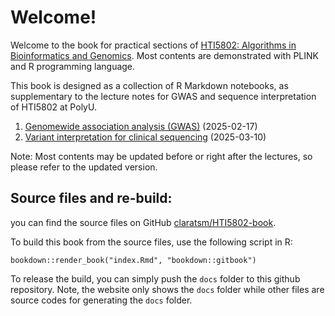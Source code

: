 # Welcome! 

Welcome to the book for practical sections of [HTI5802: Algorithms in Bioinformatics and Genomics](). Most contents are demonstrated with PLINK and R programming language.

This book is designed as a collection of R Markdown notebooks, as supplementary to the lecture notes for GWAS and sequence interpretation of HTI5802 at PolyU.

1. [Genomewide association analysis (GWAS)](https://github.com/claratsm/HTI5802-book/blob/main/GWAS.md) (2025-02-17)
2. [Variant interpretation for clinical sequencing]() (2025-03-10)

Note: Most contents may be updated before or right after the lectures, so please refer to the updated version.

## Source files and re-build:

you can find the source files on GitHub
[claratsm/HTI5802-book](https://github.com/claratsm/HTI5802-book).

To build this book from the source files, use the following script in R:
```
bookdown::render_book("index.Rmd", "bookdown::gitbook")
```

To release the build, you can simply push the `docs` folder to this github 
repository. Note, the website only shows the `docs` folder while other files are
source codes for generating the `docs` folder.